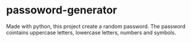 # passoword-generator
 Made with python, this project create a random password. The password cointains uppercase letters, lowercase letters, numbers and symbols.
